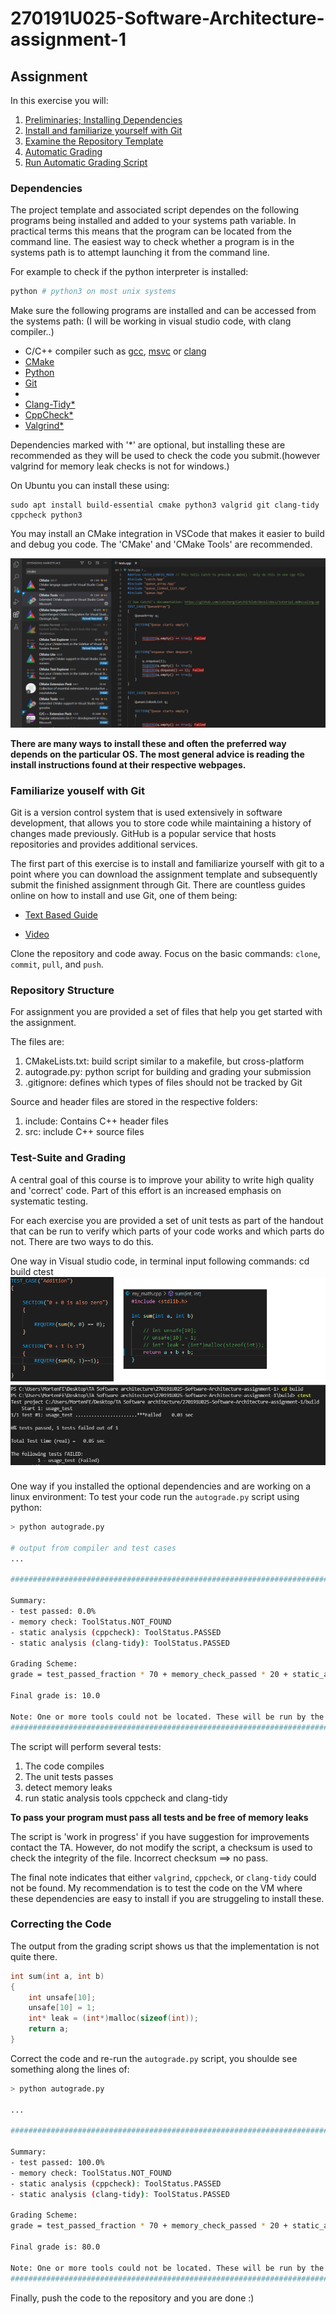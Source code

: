 ﻿# 270191U025-Software-Architecture-assignment-1

## Assignment

In this exercise you will:

1. [Preliminaries; Installing Dependencies](#Dependencies)
2. [Install and familiarize yourself with Git](#Familiarize-youself-with-Git)
3. [Examine the Repository Template](#Repository-Structure)
4. [Automatic Grading](#Test-Suite-and-Grading)
5. [Run Automatic Grading Script](Correcting-the-Code)

### Dependencies

The project template and associated script dependes on the following programs being installed and added to your systems path variable.
In practical terms this means that the program can be located from the command line.
The easiest way to check whether a program is in the systems path is to attempt launching it from the command line.

For example to check if the python interpreter is installed:

```bash
python # python3 on most unix systems
```

Make sure the following programs are installed and can be accessed from the systems path:
(I will be working in visual studio code, with clang compiler..)

- C/C++ compiler such as [gcc](https://gcc.gnu.org/), [msvc](https://visualstudio.microsoft.com/vs/features/cplusplus/) or [clang](https://clang.llvm.org/)
- [CMake](https://cmake.org/)
- [Python](https://www.python.org/)
- [Git](https://git-scm.com/downloads)
- 
- [Clang-Tidy\*](https://clang.llvm.org/extra/clang-tidy/)
- [CppCheck\*](http://cppcheck.sourceforge.net/)
- [Valgrind\*](https://valgrind.org/)

Dependencies marked with '\*' are optional, but installing these are recommended as they will be used to check the code you submit.(however valgrind for memory leak checks is not for windows.)

On Ubuntu you can install these using:

```
sudo apt install build-essential cmake python3 valgrid git clang-tidy cppcheck python3
```

You may install an CMake integration in VSCode that makes it easier to build and debug you code.
The 'CMake' and 'CMake Tools' are recommended.

![](cmake.png)

**There are many ways to install these and often the preferred way depends on the particular OS. The most general advice is reading the install instructions found at their respective webpages.**

### Familiarize youself with Git

Git is a version control system that is used extensively in software development, that allows you to store code while maintaining a history of changes made previously.
GitHub is a popular service that hosts repositories and provides additional services.

The first part of this exercise is to install and familiarize yourself with git to a point where you can download the assignment template and subsequently submit the finished assignment through Git.
There are countless guides online on how to install and use Git, one of them being:

- [Text Based Guide](https://guides.github.com/introduction/git-handbook/)

- [Video](https://www.youtube.com/watch?v=SWYqp7iY_Tc)

Clone the repository and code away. Focus on the basic commands: `clone`, `commit`, `pull`, and `push`.

### Repository Structure

For assignment you are provided a set of files that help you get started with the assignment.

The files are:

1. CMakeLists.txt: build script similar to a makefile, but cross-platform
2. autograde.py: python script for building and grading your submission
3. .gitignore: defines which types of files should not be tracked by Git

Source and header files are stored in the respective folders:

1. include: Contains C++ header files
2. src: include C++ source files

### Test-Suite and Grading

A central goal of this course is to improve your ability to write high quality and 'correct' code. Part of this effort is an increased emphasis on systematic testing.

For each exercise you are provided a set of unit tests as part of the handout that can be run to verify which parts of your code works and which parts do not.
There are two ways to do this. 

One way in Visual studio code, in terminal input following commands:
cd build
ctest
![](ctest.png)

One way if you installed the optional dependencies and are working on a linux environment:
To test your code run the `autograde.py` script using python:

```bash
> python autograde.py

# output from compiler and test cases
...

#######################################################################################################

Summary:
- test passed: 0.0%
- memory check: ToolStatus.NOT_FOUND
- static analysis (cppcheck): ToolStatus.PASSED
- static analysis (clang-tidy): ToolStatus.PASSED

Grading Scheme:
grade = test_passed_fraction * 70 + memory_check_passed * 20 + static_analysis_passed * 10

Final grade is: 10.0

Note: One or more tools could not be located. These will be run by the server during grading. To see the results yourself install the tools on you local machine and add them to your system path.
#######################################################################################################
```

The script will perform several tests:

1. The code compiles
2. The unit tests passes
3. detect memory leaks
4. run static analysis tools cppcheck and clang-tidy

**To pass your program must pass all tests and be free of memory leaks**

The script is 'work in progress' if you have suggestion for improvements contact the TA. However, do not modify the script, a checksum is used to check the integrity of the file. Incorrect checksum ⟹ no pass.

The final note indicates that either `valgrind`, `cppcheck`, or `clang-tidy` could not be found.
My recommendation is to test the code on the VM where these dependencies are easy to install if you are struggeling to install these.

### Correcting the Code

The output from the grading script shows us that the implementation is not quite there.

```cpp
int sum(int a, int b)
{
    int unsafe[10];
    unsafe[10] = 1;
    int* leak = (int*)malloc(sizeof(int));
    return a;
}
```

Correct the code and re-run the `autograde.py` script, you shoulde see something along the lines of:

```bash
> python autograde.py

...

#######################################################################################################

Summary:
- test passed: 100.0%
- memory check: ToolStatus.NOT_FOUND
- static analysis (cppcheck): ToolStatus.PASSED
- static analysis (clang-tidy): ToolStatus.PASSED

Grading Scheme:
grade = test_passed_fraction * 70 + memory_check_passed * 20 + static_analysis_passed * 10

Final grade is: 80.0

Note: One or more tools could not be located. These will be run by the server during grading. To see the results yourself install the tools on you local machine and add them to your system path
#######################################################################################################
```

Finally, push the code to the repository and you are done :)

